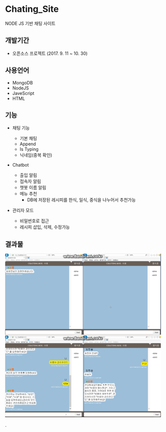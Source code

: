 # Chating_Site
NODE JS 기반 채팅 사이트

## 개발기간
- 오픈소스 프로젝트 (2017. 9. 11 ~ 10. 30)

## 사용언어
- MongoDB
- NodeJS
- JaveScript
- HTML

## 기능
- 채팅 기능
  - 기본 채팅
  - Append
  - Is Typing
  - 닉네임(중복 확인)

- Chatbot
  - 출입 알림
  - 접속자 알림
  - 챗봇 이름 알림
  - 메뉴 추천
    - DB에 저장된 레시피를 한식, 일식, 중식을 나누어서 추천가능

- 관리자 모드
  - 비밀번호로 접근
  - 레시피 삽입, 삭제, 수정가능

## 결과물
![GitHub Logo](/Image/Site1.png)
![GitHub Logo](/Image/Site2.png)

.
